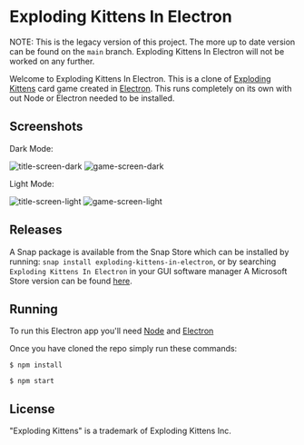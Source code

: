 # Exploding Kittens In Electron 

NOTE: This is the legacy version of this project. The more up to date version can be found on the `main` branch. Exploding Kittens In Electron will not be worked on any further.

Welcome to Exploding Kittens In Electron. This is a clone of [Exploding Kittens](https://www.explodingkittens.com) card game created in [Electron](https://www.electronjs.org). This runs completely on its own with out Node or Electron needed to be installed.

## Screenshots
Dark Mode:

![title-screen-dark](https://user-images.githubusercontent.com/67165926/152158776-8bde2663-a153-4212-a39e-3d456a92d673.png)
![game-screen-dark](https://user-images.githubusercontent.com/67165926/152158764-ab3740e6-d8a5-473c-a0d1-ad5d42c7696b.png)

Light Mode:

![title-screen-light](https://user-images.githubusercontent.com/67165926/152158779-99947d13-b762-4993-bea9-e63185d0ad90.png)
![game-screen-light](https://user-images.githubusercontent.com/67165926/152158773-1ce36d73-e8bc-4489-9fcb-fad4d01e5899.png)

## Releases 

A Snap package is available from the Snap Store which can be installed by running: `snap install exploding-kittens-in-electron`, or by searching `Exploding Kittens In Electron` in your GUI software manager
A Microsoft Store version can be found [here](https://www.microsoft.com/store/apps/9NMBVTL9L5LX).

## Running 
To run this Electron app you'll need [Node](https://nodejs.org) and [Electron](https://electronjs.org)

Once you have cloned the repo simply run these commands: 

```
$ npm install

$ npm start
```

## License

"Exploding Kittens" is a trademark of Exploding Kittens Inc.
